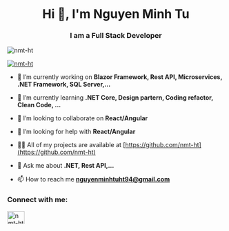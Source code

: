 <h1 align="center">Hi 👋, I'm Nguyen Minh Tu</h1>
<h3 align="center">I am a Full Stack Developer</h3>

<p align="left"> <img src="https://komarev.com/ghpvc/?username=nmt-ht&label=Profile%20views&color=0e75b6&style=flat" alt="nmt-ht" /> </p>

<p align="left"> <a href="https://github.com/ryo-ma/github-profile-trophy"><img src="https://github-profile-trophy.vercel.app/?username=nmt-ht" alt="nmt-ht" /></a> </p>

- 🔭 I’m currently working on **Blazor Framework, Rest API, Microservices, .NET Framework, SQL Server,...**

- 🌱 I’m currently learning **.NET Core, Design partern, Coding refactor, Clean Code, ...**

- 👯 I’m looking to collaborate on **React/Angular**

- 🤝 I’m looking for help with **React/Angular**

- 👨‍💻 All of my projects are available at [https://github.com/nmt-ht](https://github.com/nmt-ht)

- 💬 Ask me about **.NET, Rest API,...**

- 📫 How to reach me **nguyenminhtuht94@gmail.com**

<h3 align="left">Connect with me:</h3>
<p align="left">
<a href="https://dev.to/nmt-ht" target="blank"><img align="center" src="https://raw.githubusercontent.com/rahuldkjain/github-profile-readme-generator/master/src/images/icons/Social/devto.svg" alt="nmt-ht" height="30" width="40" /></a>
</p>

